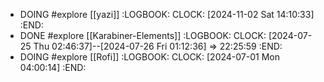 - DOING #explore [[yazi]]
  :LOGBOOK:
  CLOCK: [2024-11-02 Sat 14:10:33]
  :END:
- DONE #explore [[Karabiner-Elements]]
  :LOGBOOK:
  CLOCK: [2024-07-25 Thu 02:46:37]--[2024-07-26 Fri 01:12:36] =>  22:25:59
  :END:
- DOING #explore [[Rofi]]
  :LOGBOOK:
  CLOCK: [2024-07-01 Mon 04:00:14]
  :END: